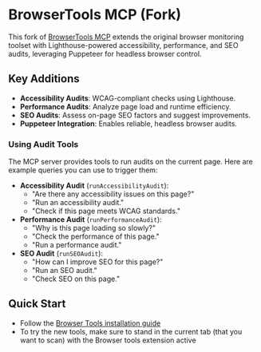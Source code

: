 # BrowserTools MCP (Fork)

This fork of [BrowserTools MCP](https://github.com/AgentDeskAI/browser-tools-mcp) extends the original browser monitoring toolset with Lighthouse-powered accessibility, performance, and SEO audits, leveraging Puppeteer for headless browser control. 
## Key Additions
- **Accessibility Audits**: WCAG-compliant checks using Lighthouse.
- **Performance Audits**: Analyze page load and runtime efficiency.
- **SEO Audits**: Assess on-page SEO factors and suggest improvements.
- **Puppeteer Integration**: Enables reliable, headless browser audits.

### Using Audit Tools
The MCP server provides tools to run audits on the current page. Here are example queries you can use to trigger them:

- **Accessibility Audit** (`runAccessibilityAudit`):
  - "Are there any accessibility issues on this page?"
  - "Run an accessibility audit."
  - "Check if this page meets WCAG standards."
- **Performance Audit** (`runPerformanceAudit`):
  - "Why is this page loading so slowly?"
  - "Check the performance of this page."
  - "Run a performance audit."
- **SEO Audit** (`runSEOAudit`):
  - "How can I improve SEO for this page?"
  - "Run an SEO audit."
  - "Check SEO on this page."

## Quick Start

- Follow the [Browser Tools installation guide](https://browsertools.agentdesk.ai/installation)
- To try the new tools, make sure to stand in the current tab (that you want to scan) with the Browser tools extension active
